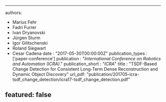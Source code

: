 ---

authors:
- Marius Fehr
- Fadri Furrer
- Ivan Dryanovski
- Jürgen Sturm
- Igor Gilitschenski
- Roland Siegwart
- Cesar Cadena
date : "2017-05-30T00:00:00Z"
publication_types : ['paper-conference']
publication : "*International Conference on Robotics and Automation (ICRA)*."
publication_short : "*ICRA*"
title : "TSDF-Based Change Detection for Consistent Long-Term Dense Reconstruction and Dynamic Object Discovery"
url_pdf: "publication/201705-icra-tsdf_change_detection/icra17-tsdf_change_detection.pdf"

featured: false
---